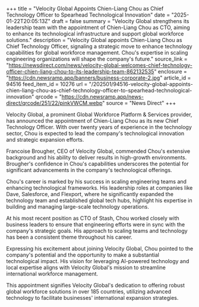 +++
title = "Velocity Global Appoints Chien-Liang Chou as Chief Technology Officer to Spearhead Technological Innovation"
date = "2025-01-22T20:05:13Z"
draft = false
summary = "Velocity Global strengthens its leadership team with the appointment of Chien-Liang Chou as CTO, aiming to enhance its technological infrastructure and support global workforce solutions."
description = "Velocity Global appoints Chien-Liang Chou as Chief Technology Officer, signaling a strategic move to enhance technology capabilities for global workforce management. Chou's expertise in scaling engineering organizations will shape the company's future."
source_link = "https://newsdirect.com/news/velocity-global-welcomes-chief-technology-officer-chien-liang-chou-to-its-leadership-team-862132535"
enclosure = "https://cdn.newsramp.app/banners/business-corporate-2.jpg"
article_id = 94516
feed_item_id = 10276
url = "/202501/94516-velocity-global-appoints-chien-liang-chou-as-chief-technology-officer-to-spearhead-technological-innovation"
qrcode = "https://cdn.newsramp.app/news-direct/qrcode/251/22/pinkVWCM.webp"
source = "News Direct"
+++

<p>Velocity Global, a prominent Global Workforce Platform & Services provider, has announced the appointment of Chien-Liang Chou as its new Chief Technology Officer. With over twenty years of experience in the technology sector, Chou is expected to lead the company's technological innovation and strategic expansion efforts.</p><p>Francoise Brougher, CEO of Velocity Global, commended Chou's extensive background and his ability to deliver results in high-growth environments. Brougher's confidence in Chou's capabilities underscores the potential for significant advancements in the company's technological offerings.</p><p>Chou's career is marked by his success in scaling engineering teams and enhancing technological frameworks. His leadership roles at companies like Dave, Salesforce, and Flexport, where he significantly expanded the technology team and established global tech hubs, highlight his expertise in building and managing large-scale technology operations.</p><p>At his most recent position as CTO of Stash, Chou worked closely with business leaders to ensure that engineering efforts were in sync with the company's strategic goals. His approach to scaling teams and technology has been a consistent theme throughout his career.</p><p>Expressing his excitement about joining Velocity Global, Chou pointed to the company's potential and the opportunity to make a substantial technological impact. His vision for leveraging AI-powered technology and local expertise aligns with Velocity Global's mission to streamline international workforce management.</p><p>This appointment signifies Velocity Global's dedication to offering robust global workforce solutions in over 185 countries, utilizing advanced technology to facilitate businesses' international expansion strategies.</p>